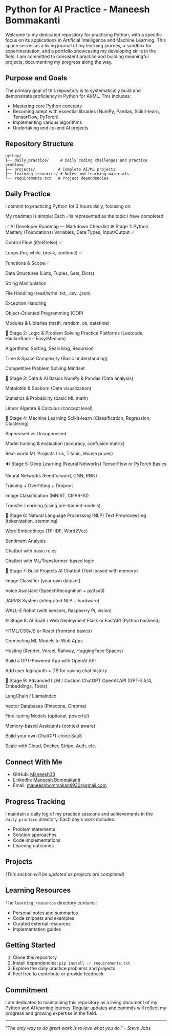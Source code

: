 # Python for AI Practice - Maneesh Bommakanti

Welcome to my dedicated repository for practicing Python, with a specific focus on its applications in Artificial Intelligence and Machine Learning. This space serves as a living journal of my learning journey, a sandbox for experimentation, and a portfolio showcasing my developing skills in the field. I am committed to consistent practice and building meaningful projects, documenting my progress along the way.

## Purpose and Goals

The primary goal of this repository is to systematically build and demonstrate proficiency in Python for AI/ML. This includes:
- Mastering core Python concepts
- Becoming adept with essential libraries (NumPy, Pandas, Scikit-learn, TensorFlow, PyTorch)
- Implementing various algorithms
- Undertaking end-to-end AI projects

## Repository Structure

```
python/
├── daily_practice/     # Daily coding challenges and practice problems
├── projects/          # Complete AI/ML projects
├── learning_resources/ # Notes and learning materials
└── requirements.txt   # Project dependencies
```

## Daily Practice

I commit to practicing Python for 3 hours daily, focusing on:

My roadmap is simple: Each ✅is represented as the topic i have completed

✅ AI Developer Roadmap — Markdown Checklist
⚙️ Stage 1: Python Mastery (Foundations)
Variables, Data Types, Input/Output ✅


Control Flow (if/elif/else) ✅


Loops (for, while, break, continue) ✅


Functions & Scope✅


Data Structures (Lists, Tuples, Sets, Dicts)


String Manipulation


File Handling (read/write .txt, .csv, .json)


Exception Handling


Object-Oriented Programming (OOP)


Modules & Libraries (math, random, os, datetime)


🤖 Stage 2: Logic & Problem Solving
Practice Platforms (Leetcode, HackerRank – Easy/Medium)


Algorithms: Sorting, Searching, Recursion


Time & Space Complexity (Basic understanding)


Competitive Problem Solving Mindset



🧠 Stage 3: Data & AI Basics
NumPy & Pandas (Data analysis)


Matplotlib & Seaborn (Data visualization)


Statistics & Probability (basic ML math)


Linear Algebra & Calculus (concept level)


🤖 Stage 4: Machine Learning
Scikit-learn (Classification, Regression, Clustering)


Supervised vs Unsupervised


Model training & evaluation (accuracy, confusion matrix)


Real-world ML Projects (Iris, Titanic, House prices)


🔊 Stage 5: Deep Learning (Neural Networks)
TensorFlow or PyTorch Basics


Neural Networks (Feedforward, CNN, RNN)


Training + Overfitting + Dropout


Image Classification (MNIST, CIFAR-10)


Transfer Learning (using pre-trained models)





🧠 Stage 6: Natural Language Processing (NLP)
Text Preprocessing (tokenization, stemming)


Word Embeddings (TF-IDF, Word2Vec)


Sentiment Analysis


Chatbot with basic rules


Chatbot with ML/Transformer-based logic


🚀 Stage 7: Build Projects
AI Chatbot (Text-based with memory)


Image Classifier (your own dataset)


Voice Assistant (SpeechRecognition + pyttsx3)


JARVIS System (integrated NLP + hardware)


WALL-E Robot (with sensors, Raspberry Pi, vision)


🌐 Stage 8: AI SaaS / Web Deployment
Flask or FastAPI (Python backend)


HTML/CSS/JS or React (frontend basics)


Connecting ML Models to Web Apps


Hosting (Render, Vercel, Railway, HuggingFace Spaces)


Build a GPT-Powered App with OpenAI API


Add user login/auth + DB for saving chat history



🧠 Stage 9: Advanced LLM / Custom ChatGPT
OpenAI API (GPT-3.5/4, Embeddings, Tools)


LangChain / LlamaIndex


Vector Databases (Pinecone, Chroma)


Fine-tuning Models (optional, powerful)


Memory-based Assistants (context aware)


Build your own ChatGPT clone SaaS


Scale with Cloud, Docker, Stripe, Auth, etc.








## Connect With Me

- GitHub: [Maneesh33](https://github.com/Maneesh33)
- LinkedIn: [Maneesh Bommakanti](https://www.linkedin.com/in/bommakanti-maneesh-0494972b3/)
- Email: maneeshbommakanti930@gmail.com

## Progress Tracking

I maintain a daily log of my practice sessions and achievements in the `daily_practice` directory. Each day's work includes:
- Problem statements
- Solution approaches
- Code implementations
- Learning outcomes

## Projects

*(This section will be updated as projects are completed)*

## Learning Resources

The `learning_resources` directory contains:
- Personal notes and summaries
- Code snippets and examples
- Curated external resources
- Implementation guides

## Getting Started

1. Clone this repository
2. Install dependencies: `pip install -r requirements.txt`
3. Explore the daily practice problems and projects
4. Feel free to contribute or provide feedback

## Commitment

I am dedicated to maintaining this repository as a living document of my Python and AI learning journey. Regular updates and commits will reflect my progress and growing expertise in the field.

---

*"The only way to do great work is to love what you do." - Steve Jobs* 
